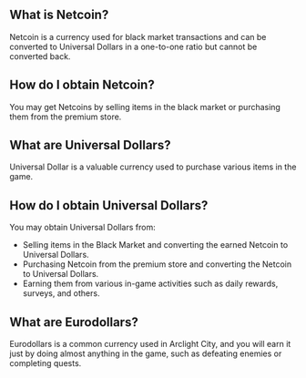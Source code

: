 ## What is Netcoin?

Netcoin is a currency used for black market transactions and can be converted to Universal Dollars in a one-to-one ratio but cannot be converted back.

## How do I obtain Netcoin?

You may get Netcoins by selling items in the black market or purchasing them from the premium store.

## What are Universal Dollars?

Universal Dollar is a valuable currency used to purchase various items in the game.

## How do I obtain Universal Dollars?

You may obtain Universal Dollars from:
- Selling items in the Black Market and converting the earned Netcoin to Universal Dollars.
- Purchasing Netcoin from the premium store and converting the Netcoin to Universal Dollars.
- Earning them from various in-game activities such as daily rewards, surveys, and others.

## What are Eurodollars?

Eurodollars is a common currency used in Arclight City, and you will earn it just by doing almost anything in the game, such as defeating enemies or completing quests.
